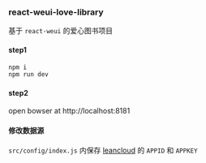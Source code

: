 ### react-weui-love-library

基于 `react-weui` 的爱心图书项目

#### step1
```bash
npm i
npm run dev
```
#### step2
open bowser at http://localhost:8181

#### 修改数据源

`src/config/index.js` 内保存 [leancloud](https://leancloud.cn/) 的 `APPID` 和 `APPKEY`

